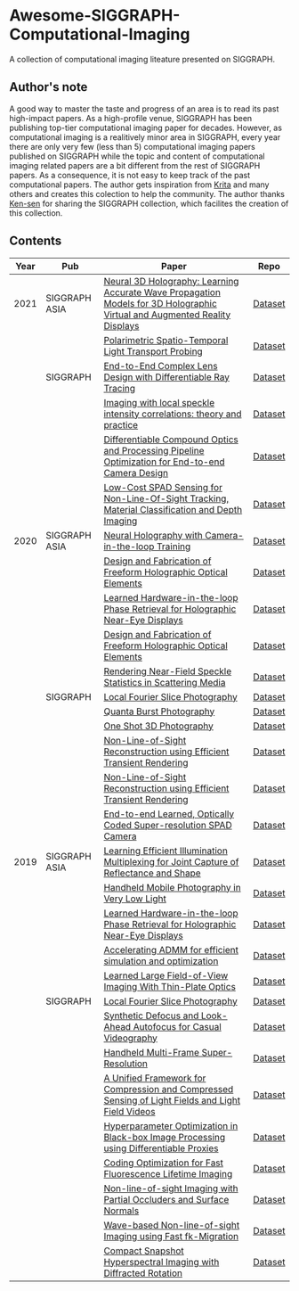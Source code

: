 # Awesome-SIGGRAPH-Computational-Imaging
A collection of computational imaging liteature presented on SIGGRAPH.

## Author's note
A good way to master the taste and progress of an area is to read its past high-impact papers. 
As a high-profile venue, SIGGRAPH has been publishing top-tier computational imaging paper for decades. However, as computational imaging is a realitively minor area in SIGGRAPH, every year there are only very few (less than 5) computational imaging papers published on SIGGRAPH while the topic and content of computational imaging related papers are a bit different from the rest of SIGGRAPH papers. As a consequence, it is not easy to keep track of the past computational papers. The author gets inspiration from [Krita](https://github.com/tkuri) and many others and creates this colection to help the community. The author thanks [Ken-sen](https://kesen.realtimerendering.com/) for sharing the SIGGRAPH collection, which facilites the creation of this collection. 

<!-- 
## Table of contents

- [Illumination Estimation (DL)](#illumination-estimation-dl)
- [Intrinsic Decomposition (non-DL)](#intrinsic-decomposition-non-dl)
- [Intrinsic Decomposition (DL)](#intrinsic-decomposition-dl)
- [Dataset](#dataset)
 -->

## Contents
<!-- ## Illumination Estimation (DL) -->
|Year|Pub|Paper|Repo|
|---|---|---|---|
|2021|SIGGRAPH ASIA|[Neural 3D Holography: Learning Accurate Wave Propagation Models for 3D Holographic Virtual and Augmented Reality Displays]()|[Dataset]()|
|&nbsp;|&nbsp;|[Polarimetric Spatio-Temporal Light Transport Probing]()|[Dataset]()|
|&nbsp;|SIGGRAPH|[End-to-End Complex Lens Design with Differentiable Ray Tracing]()|[Dataset]()|
|&nbsp;|&nbsp;|[Imaging with local speckle intensity correlations: theory and practice]()|[Dataset]()|
|&nbsp;|&nbsp;|[Differentiable Compound Optics and Processing Pipeline Optimization for End-to-end Camera Design]()|[Dataset]()|
|&nbsp;|&nbsp;|[Low-Cost SPAD Sensing for Non-Line-Of-Sight Tracking, Material Classification and Depth Imaging]()|[Dataset]()|
|2020|SIGGRAPH ASIA|[Neural Holography with Camera-in-the-loop Training]()|[Dataset]()|
|&nbsp;|&nbsp;|[Design and Fabrication of Freeform Holographic Optical Elements]()|[Dataset]()|
|&nbsp;|&nbsp;|[Learned Hardware-in-the-loop Phase Retrieval for Holographic Near-Eye Displays]()|[Dataset]()|
|&nbsp;|&nbsp;|[Design and Fabrication of Freeform Holographic Optical Elements]()|[Dataset]()|
|&nbsp;|&nbsp;|[Rendering Near-Field Speckle Statistics in Scattering Media]()|[Dataset]()|
|&nbsp;|SIGGRAPH|[Local Fourier Slice Photography]()|[Dataset]()|
|&nbsp;|&nbsp;|[Quanta Burst Photography]()|[Dataset]()|
|&nbsp;|&nbsp;|[One Shot 3D Photography]()|[Dataset]()|
|&nbsp;|&nbsp;|[Non-Line-of-Sight Reconstruction using Efficient Transient Rendering]()|[Dataset]()|
|&nbsp;|&nbsp;|[Non-Line-of-Sight Reconstruction using Efficient Transient Rendering]()|[Dataset]()|
|&nbsp;|&nbsp;|[End-to-end Learned, Optically Coded Super-resolution SPAD Camera]()|[Dataset]()|
|2019|SIGGRAPH ASIA|[Learning Efficient Illumination Multiplexing for Joint Capture of Reflectance and Shape]()|[Dataset]()|
|&nbsp;|&nbsp;|[Handheld Mobile Photography in Very Low Light]()|[Dataset]()|
|&nbsp;|&nbsp;|[Learned Hardware-in-the-loop Phase Retrieval for Holographic Near-Eye Displays]()|[Dataset]()|
|&nbsp;|&nbsp;|[Accelerating ADMM for efficient simulation and optimization]()|[Dataset]()|
|&nbsp;|&nbsp;|[Learned Large Field-of-View Imaging With Thin-Plate Optics]()|[Dataset]()|
|&nbsp;|SIGGRAPH|[Local Fourier Slice Photography]()|[Dataset]()|
|&nbsp;|&nbsp;|[Synthetic Defocus and Look-Ahead Autofocus for Casual Videography]()|[Dataset]()|
|&nbsp;|&nbsp;|[Handheld Multi-Frame Super-Resolution]()|[Dataset]()|
|&nbsp;|&nbsp;|[A Unified Framework for Compression and Compressed Sensing of Light Fields and Light Field Videos]()|[Dataset]()|
|&nbsp;|&nbsp;|[Hyperparameter Optimization in Black-box Image Processing using Differentiable Proxies]()|[Dataset]()|
|&nbsp;|&nbsp;|[Coding Optimization for Fast Fluorescence Lifetime Imaging]()|[Dataset]()|
|&nbsp;|&nbsp;|[Non-line-of-sight Imaging with Partial Occluders and Surface Normals]()|[Dataset]()|
|&nbsp;|&nbsp;|[Wave-based Non-line-of-sight Imaging using Fast fk-Migration]()|[Dataset]()|
|&nbsp;|&nbsp;|[Compact Snapshot Hyperspectral Imaging with Diffracted Rotation]()|[Dataset]()|


<!-- 

|2017|SIGGRAPH ASIA|[Learning to Predict Indoor Illumination from a Single Image](https://arxiv.org/abs/1704.00090)|[Dataset](http://indoor.hdrdb.com/)|
|2018|3DV|[Learning to Estimate Indoor Lighting from 3D Objects](https://arxiv.org/abs/1806.03994)|[Code & Dataset] -->


